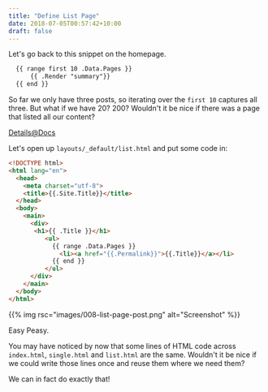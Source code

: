 ```yaml
---
title: "Define List Page"
date: 2018-07-05T00:57:42+10:00
draft: false
---
```



Let's go back to this snippet on the homepage. 

```html
  {{ range first 10 .Data.Pages }}
      {{ .Render "summary"}}
  {{ end }}
```

So far we only have three posts, so iterating over the `first 10` captures all three. But what if we have 20? 200? Wouldn't it be nice if there was a page that listed all our content?

[Details@Docs](https://gohugo.io/templates/lists/)

Let's open up `layouts/_default/list.html` and put some code in:

```html 
<!DOCTYPE html>
<html lang="en">
  <head>
    <meta charset="utf-8">
    <title>{{.Site.Title}}</title>
  </head>
  <body>
    <main>
      <div>
       <h1>{{ .Title }}</h1>
          <ul>
            {{ range .Data.Pages }}
              <li><a href="{{.Permalink}}">{{.Title}}</a></li>
            {{ end }}
          </ul>
      </div>
    </main>
  </body>
</html>
```

{{% img rsc="images/008-list-page-post.png" alt="Screenshot" %}}

Easy Peasy.

You may have noticed by now that some lines of HTML code across `index.html`, `single.html` and `list.html` are the same. Wouldn't it be nice if we could write those lines once and reuse them where we need them?

We can in fact do exactly that!
